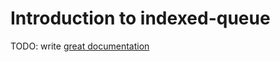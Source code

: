# Introduction to indexed-queue

TODO: write [great documentation](http://jacobian.org/writing/what-to-write/)
